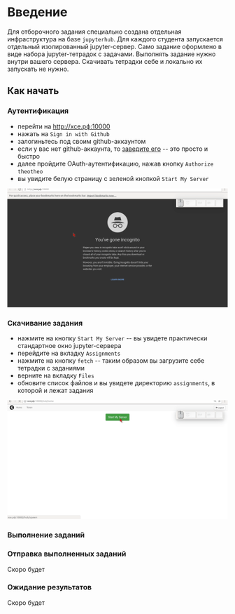 # Введение
Для отборочного задания специально создана отдельная инфраструктура на базе `jupyterhub`. Для каждого студента запускается отдельный изолированный jupyter-сервер. Само задание оформлено в виде набора jupyter-тетрадок с задачами. Выполнять задание нужно внутри вашего сервера. Скачивать тетрадки себе и локально их запускать не нужно. 


## Как начать

### Аутентификация
- перейти на http://хсе.рф:10000
- нажать на `Sign in with Github`
- залогиньтесь под своим github-аккаунтом
- если у вас нет github-аккаунта, то [заведите его](https://github.com) -- это просто и быстро 
- далее пройдите OAuth-аутентификацию, нажав кнопку `Authorize theotheo`
- вы увидите белую страницу с зеленой кнопкой `Start My Server`

![](imgs/signup.gif)

### Скачивание задания
- нажмите на кнопку `Start My Server` -- вы увидете практически стандартное окно jupyter-сервера
- перейдите на вкладку `Assignments` 
- нажмите на кнопку `fetch` -- таким образом вы загрузите себе тетрадки с заданиями
- верните на вкладку `Files`
- обновите список файлов и вы увидете директорию `assignments`, в которой и лежат задания

![](imgs/fetch.gif)

### Выполнение заданий

### Отправка выполненных заданий
Скоро будет

### Ожидание результатов
Скоро будет
